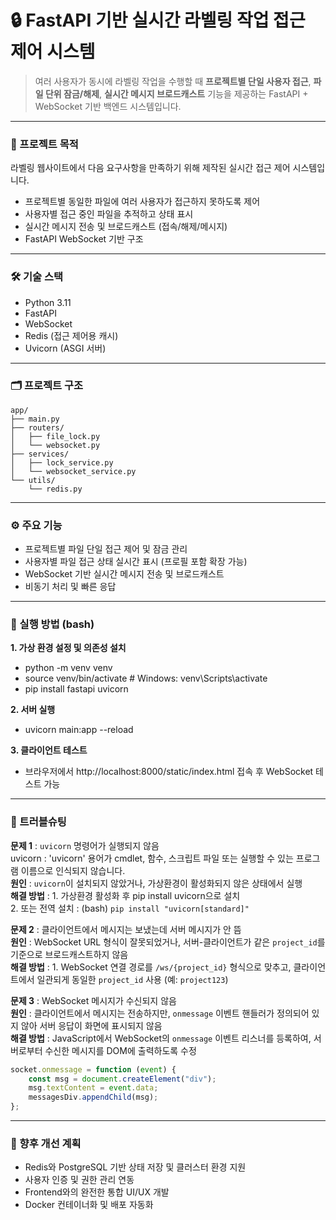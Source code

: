 # 🔒 FastAPI 기반 실시간 라벨링 작업 접근 제어 시스템

> 여러 사용자가 동시에 라벨링 작업을 수행할 때 **프로젝트별 단일 사용자 접근**, **파일 단위 잠금/해제**, **실시간 메시지 브로드캐스트** 기능을 제공하는 FastAPI + WebSocket 기반 백엔드 시스템입니다.

---

### 📌 프로젝트 목적

라벨링 웹사이트에서 다음 요구사항을 만족하기 위해 제작된 실시간 접근 제어 시스템입니다.

- 프로젝트별 동일한 파일에 여러 사용자가 접근하지 못하도록 제어
- 사용자별 접근 중인 파일을 추적하고 상태 표시
- 실시간 메시지 전송 및 브로드캐스트 (접속/해제/메시지)
- FastAPI WebSocket 기반 구조

---

### 🛠️ 기술 스택

- Python 3.11
- FastAPI
- WebSocket
- Redis (접근 제어용 캐시)
- Uvicorn (ASGI 서버)

---

### 🗂️ 프로젝트 구조

```
app/
├── main.py
├── routers/
│   ├── file_lock.py
│   └── websocket.py
├── services/
│   ├── lock_service.py
│   └── websocket_service.py
└── utils/
    └── redis.py
```

---

### ⚙️ 주요 기능

- 프로젝트별 파일 단일 접근 제어 및 잠금 관리
- 사용자별 파일 접근 상태 실시간 표시 (프로필 포함 확장 가능)
- WebSocket 기반 실시간 메시지 전송 및 브로드캐스트
- 비동기 처리 및 빠른 응답

---

### 🚀 실행 방법 (bash)

**1. 가상 환경 설정 및 의존성 설치**    
- python -m venv venv    
- source venv/bin/activate  # Windows: venv\Scripts\activate    
- pip install fastapi uvicorn
  
**2. 서버 실행**    
- uvicorn main:app --reload

**3. 클라이언트 테스트**    
- 브라우저에서 http://localhost:8000/static/index.html 접속 후 WebSocket 테스트 가능    

---

### 🔧 트러블슈팅

**문제 1** : ```uvicorn``` 명령어가 실행되지 않음    
uvicorn : 'uvicorn' 용어가 cmdlet, 함수, 스크립트 파일 또는 실행할 수 있는 프로그램 이름으로 인식되지 않습니다.    
**원인** : ```uvicorn```이 설치되지 않았거나, 가상환경이 활성화되지 않은 상태에서 실행    
**해결 방법** : 1. 가상환경 활성화 후 pip install uvicorn으로 설치    
                2. 또는 전역 설치 : (bash) ```pip install "uvicorn[standard]"```  

**문제 2** : 클라이언트에서 메시지는 보냈는데 서버 메시지가 안 뜸    
**원인** : WebSocket URL 형식이 잘못되었거나, 서버-클라이언트가 같은 ```project_id```를 기준으로 브로드캐스트하지 않음    
**해결 방법** : 1. WebSocket 연결 경로를 ```/ws/{project_id}``` 형식으로 맞추고, 클라이언트에서 일관되게 동일한 ```project_id``` 사용 (예: ```project123```)    

**문제 3** : WebSocket 메시지가 수신되지 않음  
**원인** : 클라이언트에서 메시지는 전송하지만, ```onmessage``` 이벤트 핸들러가 정의되어 있지 않아 서버 응답이 화면에 표시되지 않음  
**해결 방법** : JavaScript에서 WebSocket의 ```onmessage``` 이벤트 리스너를 등록하여, 서버로부터 수신한 메시지를 DOM에 출력하도록 수정  
```javascript
socket.onmessage = function (event) {
    const msg = document.createElement("div");
    msg.textContent = event.data;
    messagesDiv.appendChild(msg);
};
```

---

### 🚧 향후 개선 계획

- Redis와 PostgreSQL 기반 상태 저장 및 클러스터 환경 지원
- 사용자 인증 및 권한 관리 연동
- Frontend와의 완전한 통합 UI/UX 개발
- Docker 컨테이너화 및 배포 자동화
